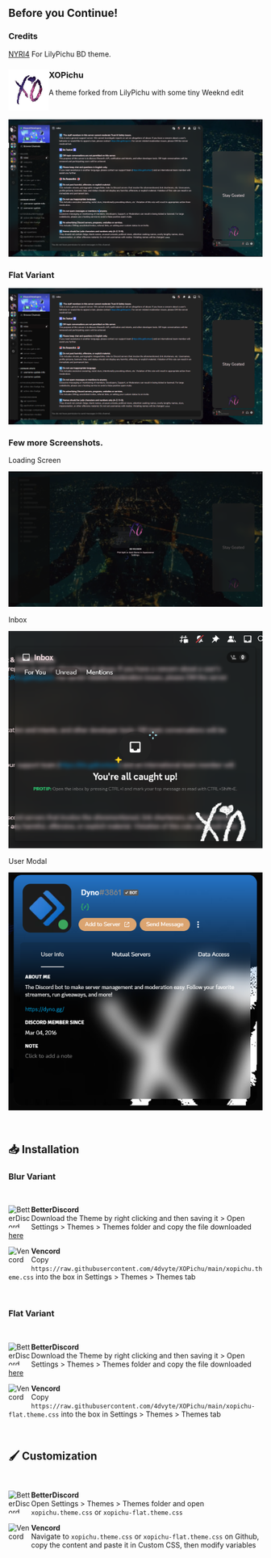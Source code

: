 ## Before you Continue!
### Credits
[NYRI4](https://github.com/NYRI4/LilyPichu) For LilyPichu BD theme.

<div align="left">
  <img align="left" src="https://raw.githubusercontent.com/4dvyte/XOPichu/main/assets/xo-mini.png" alt="Logo" width="80" height="80">

  <h3 align="left">XOPichu</h3>
  <p align="left">A theme forked from LilyPichu with some tiny Weeknd edit</p>

  <br/>

![Preview](https://raw.githubusercontent.com/4dvyte/XOPichu/main/assets/preview.png)

### Flat Variant

![Preview](https://raw.githubusercontent.com/4dvyte/XOPichu/main/assets/preview-flat.png)

### Few more Screenshots.

Loading Screen

![Preview](https://raw.githubusercontent.com/4dvyte/XOPichu/main/assets/loading.png)

Inbox

![Preview](https://raw.githubusercontent.com/4dvyte/XOPichu/main/assets/inbox.png)

User Modal

![Preview](https://raw.githubusercontent.com/4dvyte/XOPichu/main/assets/profile.png)

</div>
<br/>

## 📥 Installation

### Blur Variant
<br/>
<div align="left">
    <img align="left" src="https://i.imgur.com/LPH05EO.png" alt="BetterDiscord" width="45" height="45">
    <b><p align="left">BetterDiscord</b>
    <br/>Download the Theme by right clicking and then saving it > Open Settings > Themes > Themes folder and copy the file downloaded <a href="https://raw.githubusercontent.com/4dvyte/XOPichu/main/xopichu.theme.css">here</a></p>
</div>

<div align="left">
    <img align="left" src="https://i.imgur.com/fXYKU5q.png" alt="Vencord" width="45" height="45">
    <b><p align="left">Vencord</b>
    <br/>Copy <code>https://raw.githubusercontent.com/4dvyte/XOPichu/main/xopichu.theme.css</code> into the box in Settings > Themes > Themes tab</p>
</div><br/>

### Flat Variant
<br/>
<div align="left">
    <img align="left" src="https://i.imgur.com/LPH05EO.png" alt="BetterDiscord" width="45" height="45">
    <b><p align="left">BetterDiscord</b>
    <br/>Download the Theme by right clicking and then saving it > Open Settings > Themes > Themes folder and copy the file downloaded <a href="https://raw.githubusercontent.com/4dvyte/XOPichu/main/xopichu-flat.theme.css">here</a></p>
</div>

<div align="left">
    <img align="left" src="https://i.imgur.com/fXYKU5q.png" alt="Vencord" width="45" height="45">
    <b><p align="left">Vencord</b>
    <br/>Copy <code>https://raw.githubusercontent.com/4dvyte/XOPichu/main/xopichu-flat.theme.css</code> into the box in Settings > Themes > Themes tab</p>
</div><br/>

## 🖌️ Customization

<br/>
<div align="left">
    <img align="left" src="https://i.imgur.com/LPH05EO.png" alt="BetterDiscord" width="45" height="45">
    <b><p align="left">BetterDiscord</b>
    <br/>Open Settings > Themes > Themes folder and open <code>xopichu.theme.css</code> or <code>xopichu-flat.theme.css</code></p>
</div>

<div align="left">
    <img align="left" src="https://i.imgur.com/fXYKU5q.png" alt="Vencord" width="45" height="45">
    <b><p align="left">Vencord</b>
    <br/>Navigate to <code>xopichu.theme.css</code> or <code>xopichu-flat.theme.css</code> on Github, copy the content and paste it in Custom CSS, then modify variables</p>
</div><br/>
